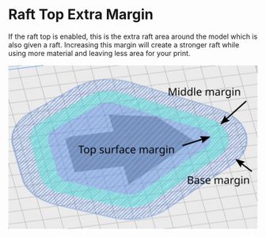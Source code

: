 Raft Top Extra Margin
====
If the raft top is enabled, this is the extra raft area around the model which is also given a raft. Increasing this margin will create a stronger raft while using more material and leaving less area for your print.

![Raft Margin](../images/raft_marging.svg)